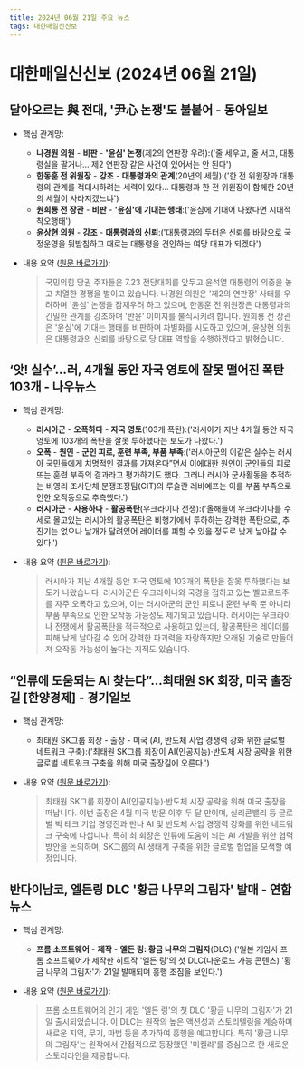 ```yaml
---
title: 2024년 06월 21일 주요 뉴스
tags: 대한매일신신보
---
```


# 대한매일신신보 (2024년 06월 21일)
## 달아오르는 與 전대, '尹心 논쟁'도 불붙어 - 동아일보  
  - 핵심 관계망:  
      
      * **나경원 의원** - **비판** - **'윤심' 논쟁**(제2의 연판장 우려):('줄 세우고, 줄 서고, 대통령실을 팔거나… 제2 연판장 같은 사건이 있어서는 안 된다')  
      * **한동훈 전 위원장** - **강조** - **대통령과의 관계**(20년의 세월):('한 전 위원장과 대통령의 관계를 적대시하려는 세력이 있다… 대통령과 한 전 위원장이 함께한 20년의 세월이 사라지겠느냐')  
      * **원희룡 전 장관** - **비판** - **'윤심'에 기대는 행태**:('윤심에 기대어 나왔다면 시대적 착오행태')  
      * **윤상현 의원** - **강조** - **대통령과의 신뢰**:('대통령과의 두터운 신뢰를 바탕으로 국정운영을 뒷받침하고 때로는 대통령을 견인하는 여당 대표가 되겠다')  
  
  - 내용 요약 ([원문 바로가기](https://news.google.com/rss/articles/CBMiRGh0dHBzOi8vd3d3LmRvbmdhLmNvbS9uZXdzL1BvbGl0aWNzL2FydGljbGUvYWxsLzIwMjQwNjIxLzEyNTU1NjM4NC8x0gEA?oc=5&hl=en-US&gl=US&ceid=US:en)):  
    > 국민의힘 당권 주자들은 7.23 전당대회를 앞두고 윤석열 대통령의 의중을 놓고 치열한 경쟁을 벌이고 있습니다. 나경원 의원은 '제2의 연판장' 사태를 우려하며 '윤심' 논쟁을 잠재우려 하고 있으며, 한동훈 전 위원장은 대통령과의 긴밀한 관계를 강조하며 '반윤' 이미지를 불식시키려 합니다. 원희룡 전 장관은 '윤심'에 기대는 행태를 비판하며 차별화를 시도하고 있으며, 윤상현 의원은 대통령과의 신뢰를 바탕으로 당 대표 역할을 수행하겠다고 밝혔습니다.  
    

## ‘앗! 실수’…러, 4개월 동안 자국 영토에 잘못 떨어진 폭탄 103개 - 나우뉴스  
  - 핵심 관계망:  
      
      * **러시아군** - **오폭하다** - **자국 영토**(103개 폭탄):('러시아가 지난 4개월 동안 자국 영토에 103개의 폭탄을 잘못 투하했다는 보도가 나왔다.')  
      * **오폭** - **원인** - **군인 피로, 훈련 부족, 부품 부족**:('러시아군의 이같은 실수는 러시아 국민들에게 치명적인 결과를 가져온다”면서 이에대한 원인이 군인들의 피로 또는 훈련 부족의 결과라고 평가하기도 했다. 그러나 러시아 군사활동을 추적하는 비영리 조사단체 분쟁조정팀(CIT)의 루슬란 레비예프는 이를 부품 부족으로 인한 오작동으로 추측했다.')  
      * **러시아군** - **사용하다** - **활공폭탄**(우크라이나 전쟁):('올해들어 우크라이나를 수세로 몰고있는 러시아의 활공폭탄은 비행기에서 투하하는 강력한 폭탄으로, 추진기는 없으나 날개가 달려있어 레이더를 피할 수 있을 정도로 낮게 날아갈 수 있다.')  
  
  - 내용 요약 ([원문 바로가기](https://news.google.com/rss/articles/CBMiP2h0dHBzOi8vbm93bmV3cy5zZW91bC5jby5rci9uZXdzL25ld3NWaWV3LnBocD9pZD0yMDI0MDYyMDYwMTAyMdIBLmh0dHBzOi8vYW1wLnNlb3VsLmNvLmtyL25vd25ld3MvMjAyNDA2MjA2MDEwMjE?oc=5&hl=en-US&gl=US&ceid=US:en)):  
    > 러시아가 지난 4개월 동안 자국 영토에 103개의 폭탄을 잘못 투하했다는 보도가 나왔습니다. 러시아군은 우크라이나와 국경을 접하고 있는 벨고로드주를 자주 오폭하고 있으며, 이는 러시아군의 군인 피로나 훈련 부족 뿐 아니라 부품 부족으로 인한 오작동 가능성도 제기되고 있습니다. 러시아는 우크라이나 전쟁에서 활공폭탄을 적극적으로 사용하고 있는데, 활공폭탄은 레이더를 피해 낮게 날아갈 수 있어 강력한 파괴력을 자랑하지만 오래된 기술로 만들어져 오작동 가능성이 높다는 지적도 있습니다.  
    

## “인류에 도움되는 AI 찾는다”…최태원 SK 회장, 미국 출장길 [한양경제] - 경기일보  
  - 핵심 관계망:  
      
      * 최태원 SK그룹 회장 - 출장 - 미국 (AI, 반도체 사업 경쟁력 강화 위한 글로벌 네트워크 구축):('최태원 SK그룹 회장이 AI(인공지능)·반도체 시장 공략을 위한 글로벌 네트워크 구축을 위해 미국 출장길에 오른다.')  
  
  - 내용 요약 ([원문 바로가기](https://news.google.com/rss/articles/CBMiL2h0dHBzOi8vd3d3Lmt5ZW9uZ2dpLmNvbS9hcnRpY2xlLzIwMjQwNjIxNTgwMTQz0gEyaHR0cHM6Ly93d3cua3llb25nZ2kuY29tL2FydGljbGVBbXAvMjAyNDA2MjE1ODAxNDM?oc=5&hl=en-US&gl=US&ceid=US:en)):  
    > 최태원 SK그룹 회장이 AI(인공지능)·반도체 시장 공략을 위해 미국 출장을 떠납니다. 이번 출장은 4월 미국 방문 이후 두 달 만이며, 실리콘밸리 등 글로벌 빅 테크 기업 경영진과 만나 AI 및 반도체 사업 경쟁력 강화를 위한 네트워크 구축에 나섭니다. 특히 최 회장은 인류에 도움이 되는 AI 개발을 위한 협력 방안을 논의하며, SK그룹의 AI 생태계 구축을 위한 글로벌 협업을 모색할 예정입니다.  
    

## 반다이남코, 엘든링 DLC '황금 나무의 그림자' 발매 - 연합뉴스  
  - 핵심 관계망:  
      
      * **프롬 소프트웨어** - **제작** - **엘든 링: 황금 나무의 그림자**(DLC):('일본 게임사 프롬 소프트웨어가 제작한 히트작 '엘든 링'의 첫 DLC(다운로드 가능 콘텐츠) '황금 나무의 그림자'가 21일 발매되며 흥행 조짐을 보인다.')  
  
  - 내용 요약 ([원문 바로가기](https://news.google.com/rss/articles/CBMiL2h0dHBzOi8vd3d3LnluYS5jby5rci92aWV3L0FLUjIwMjQwNjIxMDYxNDAwMDE30gExaHR0cHM6Ly9tLnluYS5jby5rci9hbXAvdmlldy9BS1IyMDI0MDYyMTA2MTQwMDAxNw?oc=5&hl=en-US&gl=US&ceid=US:en)):  
    > 프롬 소프트웨어의 인기 게임 '엘든 링'의 첫 DLC '황금 나무의 그림자'가 21일 출시되었습니다.  이 DLC는 원작의 높은 액션성과 스토리텔링을 계승하며 새로운 지역, 무기, 마법 등을 추가하여 흥행을 예고합니다.  특히 '황금 나무의 그림자'는 원작에서 간접적으로 등장했던 '미켈라'를 중심으로 한 새로운 스토리라인을 제공합니다.  
    